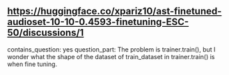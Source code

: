 ## https://huggingface.co/xpariz10/ast-finetuned-audioset-10-10-0.4593-finetuning-ESC-50/discussions/1

contains_question: yes
question_part: The problem is trainer.train(), but I wonder what the shape of the dataset of train_dataset in trainer.train() is when fine tuning.
